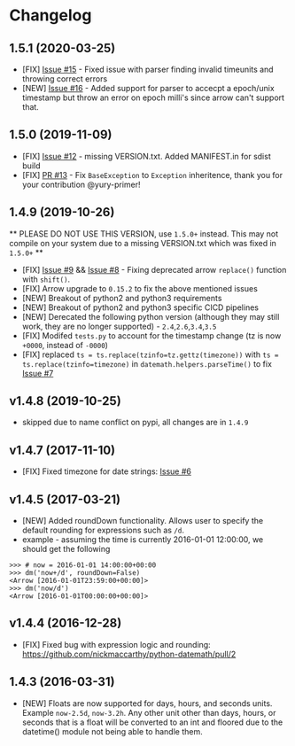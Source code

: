 # Changelog

## 1.5.1 (2020-03-25)

* [FIX] [Issue #15](https://github.com/nickmaccarthy/python-datemath/issues/15) - Fixed issue with parser finding invalid timeunits and throwing correct errors
* [NEW] [Issue #16](https://github.com/nickmaccarthy/python-datemath/issues/16) - Added support for parser to accecpt a epoch/unix timestamp but throw an error on epoch milli's since arrow can't support that.  

## 1.5.0 (2019-11-09)

* [FIX] [Issue #12](https://github.com/nickmaccarthy/python-datemath/issues/12) - missing VERSION.txt.  Added MANIFEST.in for sdist build
* [FIX] [PR #13](https://github.com/nickmaccarthy/python-datemath/pull/13) - Fix `BaseException` to `Exception` inheritence, thank you for your contribution @yury-primer!

## 1.4.9 (2019-10-26)

** PLEASE DO NOT USE THIS VERSION, use `1.5.0+` instead.  This may not compile on your system due to a missing VERSION.txt which was fixed in `1.5.0+` **
* [FIX] [Issue #9](https://github.com/nickmaccarthy/python-datemath/issues/9) && [Issue #8](https://github.com/nickmaccarthy/python-datemath/issues/8) - Fixing deprecated arrow `replace()` function with `shift()`.
* [FIX] Arrow upgrade to `0.15.2` to fix the above mentioned issues
* [NEW] Breakout of python2 and python3 requirements
* [NEW] Breakout of python2 and python3 specific CICD pipelines
* [NEW] Derecated the following python version (although they may still work, they are no longer supported) - `2.4`,`2.6`,`3.4`,`3.5`
* [FIX] Modifed `tests.py` to account for the timestamp change (tz is now `+0000`, instead of `-0000`)
* [FIX] replaced `ts = ts.replace(tzinfo=tz.gettz(timezone))` with `ts = ts.replace(tzinfo=timezone)` in `datemath.helpers.parseTime()` to fix [Issue #7](https://github.com/nickmaccarthy/python-datemath/issues/7)

## v1.4.8 (2019-10-25)
* skipped due to name conflict on pypi, all changes are in `1.4.9`

## v1.4.7 (2017-11-10)
* [FIX] Fixed timezone for date strings: [Issue #6](https://github.com/nickmaccarthy/python-datemath/issues/6)

## v1.4.5 (2017-03-21)
* [NEW] Added roundDown functionality.  Allows user to specify the default rounding for expressions such as `/d`.
* example - assuming the time is currently 2016-01-01 12:00:00, we should get the following
```
>>> # now = 2016-01-01 14:00:00+00:00
>>> dm('now+/d', roundDown=False)
<Arrow [2016-01-01T23:59:00+00:00]>
>>> dm('now/d')
<Arrow [2016-01-01T00:00:00+00:00]>
```   

## v1.4.4 (2016-12-28)
* [FIX] Fixed bug with expression logic and rounding:  https://github.com/nickmaccarthy/python-datemath/pull/2

## 1.4.3 (2016-03-31)
* [NEW] Floats are now supported for days, hours, and seconds units.  Example ```now-2.5d```, ```now-3.2h```. Any other unit other than days, hours, or seconds that is a float will be converted to an int and floored due to the datetime() module not being able to handle them.